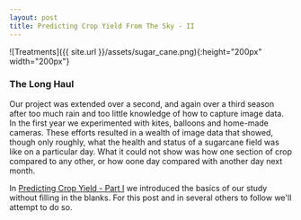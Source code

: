 ```yaml
---
layout: post
title: Predicting Crop Yield From The Sky - II
---
```


![Treatments]({{ site.url }}/assets/sugar_cane.png){:height="200px" width="200px"} 

### The Long Haul

Our project was extended over a second, and again over a third season after too much rain and too little knowledge of how to capture image data. In the first year we experimented with kites, balloons and home-made cameras. These efforts resulted in a wealth of image data that showed, though only roughly, what the health and status of a sugarcane field was like on a particular day. What it could not show was how one section of crop compared to any other, or how oone day compared with another day next month.

In [Predicting Crop Yield - Part I](https://geraldmc.github.io/2019/03/13/predicting-yield-1/) we introduced the basics of our study without filling in the blanks. For this post and in several others to follow we'll attempt to do so.




